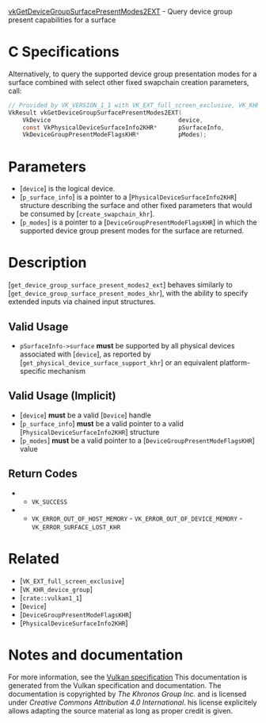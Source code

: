 [vkGetDeviceGroupSurfacePresentModes2EXT](https://www.khronos.org/registry/vulkan/specs/1.3-extensions/man/html/vkGetDeviceGroupSurfacePresentModes2EXT.html) - Query device group present capabilities for a surface

# C Specifications
Alternatively, to query the supported device group presentation modes for a
surface combined with select other fixed swapchain creation parameters,
call:
```c
// Provided by VK_VERSION_1_1 with VK_EXT_full_screen_exclusive, VK_KHR_device_group with VK_EXT_full_screen_exclusive
VkResult vkGetDeviceGroupSurfacePresentModes2EXT(
    VkDevice                                    device,
    const VkPhysicalDeviceSurfaceInfo2KHR*      pSurfaceInfo,
    VkDeviceGroupPresentModeFlagsKHR*           pModes);
```

# Parameters
- [`device`] is the logical device.
- [`p_surface_info`] is a pointer to a [`PhysicalDeviceSurfaceInfo2KHR`] structure describing the surface and other fixed parameters that would be consumed by [`create_swapchain_khr`].
- [`p_modes`] is a pointer to a [`DeviceGroupPresentModeFlagsKHR`] in which the supported device group present modes for the surface are returned.

# Description
[`get_device_group_surface_present_modes2_ext`] behaves similarly to
[`get_device_group_surface_present_modes_khr`], with the ability to specify
extended inputs via chained input structures.
## Valid Usage
-  `pSurfaceInfo->surface` **must**  be supported by all physical devices associated with [`device`], as reported by [`get_physical_device_surface_support_khr`] or an equivalent platform-specific mechanism

## Valid Usage (Implicit)
-  [`device`] **must**  be a valid [`Device`] handle
-  [`p_surface_info`] **must**  be a valid pointer to a valid [`PhysicalDeviceSurfaceInfo2KHR`] structure
-  [`p_modes`] **must**  be a valid pointer to a [`DeviceGroupPresentModeFlagsKHR`] value

## Return Codes
*   - `VK_SUCCESS` 
*   - `VK_ERROR_OUT_OF_HOST_MEMORY`  - `VK_ERROR_OUT_OF_DEVICE_MEMORY`  - `VK_ERROR_SURFACE_LOST_KHR`

# Related
- [`VK_EXT_full_screen_exclusive`]
- [`VK_KHR_device_group`]
- [`crate::vulkan1_1`]
- [`Device`]
- [`DeviceGroupPresentModeFlagsKHR`]
- [`PhysicalDeviceSurfaceInfo2KHR`]

# Notes and documentation
For more information, see the [Vulkan specification](https://www.khronos.org/registry/vulkan/specs/1.3-extensions/html/vkspec.html)
This documentation is generated from the Vulkan specification and documentation.
The documentation is copyrighted by *The Khronos Group Inc.* and is licensed under *Creative Commons Attribution 4.0 International*.
his license explicitely allows adapting the source material as long as proper credit is given.
        